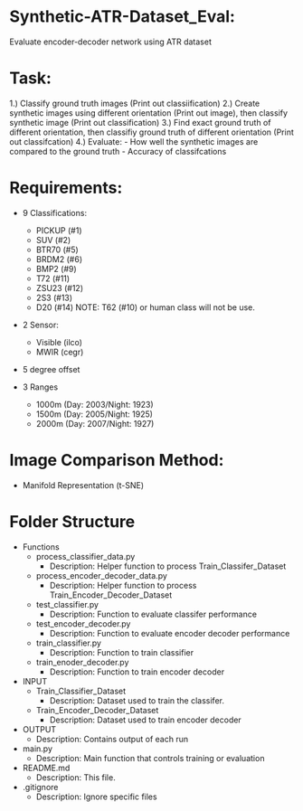 # Synthetic-ATR-Dataset_Eval:
Evaluate encoder-decoder network using ATR dataset

# Task:
1.) Classify ground truth images (Print out classiification)
2.) Create synthetic images using different orientation (Print out image), then classify synthetic image (Print out classification)
3.) Find exact ground truth of different orientation, then classifiy ground truth of different orientation (Print out classifcation)
4.) Evaluate:
    - How well the synthetic images are compared to the ground truth
    - Accuracy of classifcations

# Requirements:
- 9 Classifications:
    - PICKUP (#1)
    - SUV    (#2)
    - BTR70  (#5)
    - BRDM2  (#6)
    - BMP2   (#9)
    - T72    (#11)
    - ZSU23  (#12)
    - 2S3    (#13)
    - D20    (#14)
    NOTE: T62 (#10) or human class will not be use.

- 2 Sensor:
    - Visible (ilco)
    - MWIR    (cegr)

- 5 degree offset

- 3 Ranges
    - 1000m (Day: 2003/Night: 1923)
    - 1500m (Day: 2005/Night: 1925)
    - 2000m (Day: 2007/Night: 1927)

# Image Comparison Method:
- Manifold Representation (t-SNE)

# Folder Structure
- Functions
    - process_classifier_data.py
        - Description: Helper function to process Train_Classifer_Dataset
    - process_encoder_decoder_data.py
        - Description: Helper function to process Train_Encoder_Decoder_Dataset
    - test_classifier.py
        - Description: Function to evaluate classifer performance
    - test_encoder_decoder.py
        - Description: Function to evaluate encoder decoder performance
    - train_classifier.py
        - Description: Function to train classifier
    - train_enoder_decoder.py
        - Description: Function to train encoder decoder
- INPUT
    - Train_Classifier_Dataset
        - Description: Dataset used to train the classifer.
    - Train_Encoder_Decoder_Dataset
        - Description: Dataset used to train encoder decoder
- OUTPUT
    - Description: Contains output of each run
- main.py
    - Description: Main function that controls training or evaluation
- README.md
    - Description: This file.
- .gitignore
    - Description: Ignore specific files
